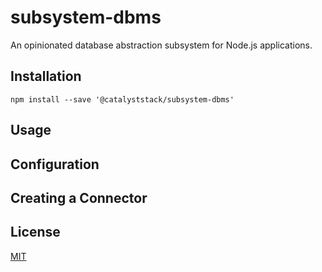 subsystem-dbms
==============
An opinionated database abstraction subsystem for Node.js applications.


Installation
------------
```
npm install --save '@catalyststack/subsystem-dbms'
```


Usage
-----


Configuration
-------------


Creating a Connector
--------------------


License
-------
[MIT](LICENSE.md)
